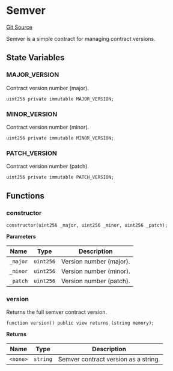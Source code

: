 # Semver
[Git Source](https://github.com/ethereum-optimism/optimism/blob/f7b73857601914eeea6fc4c1ba46ae99ca744d97/contracts/universal/Semver.sol)

Semver is a simple contract for managing contract versions.


## State Variables
### MAJOR_VERSION
Contract version number (major).


```solidity
uint256 private immutable MAJOR_VERSION;
```


### MINOR_VERSION
Contract version number (minor).


```solidity
uint256 private immutable MINOR_VERSION;
```


### PATCH_VERSION
Contract version number (patch).


```solidity
uint256 private immutable PATCH_VERSION;
```


## Functions
### constructor


```solidity
constructor(uint256 _major, uint256 _minor, uint256 _patch);
```
**Parameters**

|Name|Type|Description|
|----|----|-----------|
|`_major`|`uint256`|Version number (major).|
|`_minor`|`uint256`|Version number (minor).|
|`_patch`|`uint256`|Version number (patch).|


### version

Returns the full semver contract version.


```solidity
function version() public view returns (string memory);
```
**Returns**

|Name|Type|Description|
|----|----|-----------|
|`<none>`|`string`|Semver contract version as a string.|


